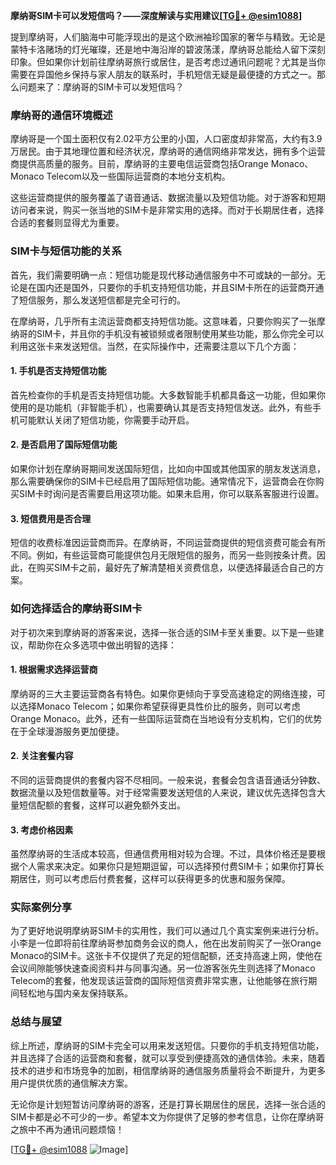 **摩纳哥SIM卡可以发短信吗？——深度解读与实用建议[[TG💪+ @esim1088](https://t.me/s/esim1088)]**

提到摩纳哥，人们脑海中可能浮现出的是这个欧洲袖珍国家的奢华与精致。无论是蒙特卡洛赌场的灯光璀璨，还是地中海沿岸的碧波荡漾，摩纳哥总能给人留下深刻印象。但如果你计划前往摩纳哥旅行或居住，是否考虑过通讯问题呢？尤其是当你需要在异国他乡保持与家人朋友的联系时，手机短信无疑是最便捷的方式之一。那么问题来了：摩纳哥的SIM卡可以发短信吗？

### 摩纳哥的通信环境概述

摩纳哥是一个国土面积仅有2.02平方公里的小国，人口密度却非常高，大约有3.9万居民。由于其地理位置和经济状况，摩纳哥的通信网络非常发达，拥有多个运营商提供高质量的服务。目前，摩纳哥的主要电信运营商包括Orange Monaco、Monaco Telecom以及一些国际运营商的本地分支机构。

这些运营商提供的服务覆盖了语音通话、数据流量以及短信功能。对于游客和短期访问者来说，购买一张当地的SIM卡是非常实用的选择。而对于长期居住者，选择合适的套餐则显得尤为重要。

### SIM卡与短信功能的关系

首先，我们需要明确一点：短信功能是现代移动通信服务中不可或缺的一部分。无论是在国内还是国外，只要你的手机支持短信功能，并且SIM卡所在的运营商开通了短信服务，那么发送短信都是完全可行的。

在摩纳哥，几乎所有主流运营商都支持短信功能。这意味着，只要你购买了一张摩纳哥的SIM卡，并且你的手机没有被锁频或者限制使用某些功能，那么你完全可以利用这张卡来发送短信。当然，在实际操作中，还需要注意以下几个方面：

#### 1. 手机是否支持短信功能
首先检查你的手机是否支持短信功能。大多数智能手机都具备这一功能，但如果你使用的是功能机（非智能手机），也需要确认其是否支持短信发送。此外，有些手机可能默认关闭了短信功能，你需要手动开启。

#### 2. 是否启用了国际短信功能
如果你计划在摩纳哥期间发送国际短信，比如向中国或其他国家的朋友发送消息，那么需要确保你的SIM卡已经启用了国际短信功能。通常情况下，运营商会在你购买SIM卡时询问是否需要启用这项功能。如果未启用，你可以联系客服进行设置。

#### 3. 短信费用是否合理
短信的收费标准因运营商而异。在摩纳哥，不同运营商提供的短信资费可能会有所不同。例如，有些运营商可能提供包月无限短信的服务，而另一些则按条计费。因此，在购买SIM卡之前，最好先了解清楚相关资费信息，以便选择最适合自己的方案。

### 如何选择适合的摩纳哥SIM卡

对于初次来到摩纳哥的游客来说，选择一张合适的SIM卡至关重要。以下是一些建议，帮助你在众多选项中做出明智的选择：

#### 1. 根据需求选择运营商
摩纳哥的三大主要运营商各有特色。如果你更倾向于享受高速稳定的网络连接，可以选择Monaco Telecom；如果你希望获得更具性价比的服务，则可以考虑Orange Monaco。此外，还有一些国际运营商在当地设有分支机构，它们的优势在于全球漫游服务更加便捷。

#### 2. 关注套餐内容
不同的运营商提供的套餐内容不尽相同。一般来说，套餐会包含语音通话分钟数、数据流量以及短信数量等。对于经常需要发送短信的人来说，建议优先选择包含大量短信配额的套餐，这样可以避免额外支出。

#### 3. 考虑价格因素
虽然摩纳哥的生活成本较高，但通信费用相对较为合理。不过，具体价格还是要根据个人需求来决定。如果你只是短期逗留，可以选择预付费SIM卡；如果你打算长期居住，则可以考虑后付费套餐，这样可以获得更多的优惠和服务保障。

### 实际案例分享

为了更好地说明摩纳哥SIM卡的实用性，我们可以通过几个真实案例来进行分析。小李是一位即将前往摩纳哥参加商务会议的商人，他在出发前购买了一张Orange Monaco的SIM卡。这张卡不仅提供了充足的短信配额，还支持高速上网，使他在会议间隙能够快速查阅资料并与同事沟通。另一位游客张先生则选择了Monaco Telecom的套餐，他发现该运营商的国际短信资费非常实惠，让他能够在旅行期间轻松地与国内亲友保持联系。

### 总结与展望

综上所述，摩纳哥的SIM卡完全可以用来发送短信。只要你的手机支持短信功能，并且选择了合适的运营商和套餐，就可以享受到便捷高效的通信体验。未来，随着技术的进步和市场竞争的加剧，相信摩纳哥的通信服务质量将会不断提升，为更多用户提供优质的通信解决方案。

无论你是计划短暂访问摩纳哥的游客，还是打算长期居住的居民，选择一张合适的SIM卡都是必不可少的一步。希望本文为你提供了足够的参考信息，让你在摩纳哥之旅中不再为通讯问题烦恼！

[[TG💪+ @esim1088](https://t.me/s/esim1088) ![Image](https://i.postimg.cc/4NQfJmqS/Snipaste-2025-05-13-00-14-12.png)]